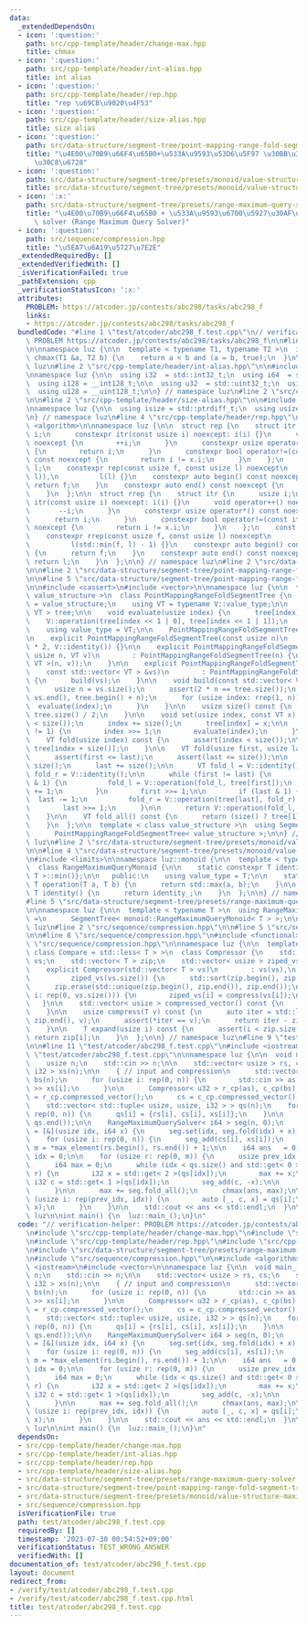 ```yaml
---
data:
  _extendedDependsOn:
  - icon: ':question:'
    path: src/cpp-template/header/change-max.hpp
    title: chmax
  - icon: ':question:'
    path: src/cpp-template/header/int-alias.hpp
    title: int alias
  - icon: ':question:'
    path: src/cpp-template/header/rep.hpp
    title: "rep \u69CB\u9020\u4F53"
  - icon: ':question:'
    path: src/cpp-template/header/size-alias.hpp
    title: size alias
  - icon: ':question:'
    path: src/data-structure/segment-tree/point-mapping-range-fold-segment-tree.hpp
    title: "\u4E00\u70B9\u66F4\u65B0+\u533A\u9593\u53D6\u5F97 \u30BB\u30B0\u30E1\u30F3\
      \u30C8\u6728"
  - icon: ':question:'
    path: src/data-structure/segment-tree/presets/monoid/value-structure-maximum.hpp
    title: src/data-structure/segment-tree/presets/monoid/value-structure-maximum.hpp
  - icon: ':x:'
    path: src/data-structure/segment-tree/presets/range-maximum-query-solver.hpp
    title: "\u4E00\u70B9\u66F4\u65B0 + \u533A\u9593\u6700\u5927\u30AF\u30A8\u30EA\
      \ solver (Range Maximum Query Solver)"
  - icon: ':question:'
    path: src/sequence/compression.hpp
    title: "\u5EA7\u6A19\u5727\u7E2E"
  _extendedRequiredBy: []
  _extendedVerifiedWith: []
  _isVerificationFailed: true
  _pathExtension: cpp
  _verificationStatusIcon: ':x:'
  attributes:
    PROBLEM: https://atcoder.jp/contests/abc298/tasks/abc298_f
    links:
    - https://atcoder.jp/contests/abc298/tasks/abc298_f
  bundledCode: "#line 1 \"test/atcoder/abc298_f.test.cpp\"\n// verification-helper:\
    \ PROBLEM https://atcoder.jp/contests/abc298/tasks/abc298_f\n\n#line 2 \"src/cpp-template/header/change-max.hpp\"\
    \n\nnamespace luz {\n\n  template < typename T1, typename T2 >\n  inline bool\
    \ chmax(T1 &a, T2 b) {\n    return a < b and (a = b, true);\n  }\n\n} // namespace\
    \ luz\n#line 2 \"src/cpp-template/header/int-alias.hpp\"\n\n#include <cstdint>\n\
    \nnamespace luz {\n\n  using i32  = std::int32_t;\n  using i64  = std::int64_t;\n\
    \  using i128 = __int128_t;\n\n  using u32  = std::uint32_t;\n  using u64  = std::uint64_t;\n\
    \  using u128 = __uint128_t;\n\n} // namespace luz\n#line 2 \"src/cpp-template/header/rep.hpp\"\
    \n\n#line 2 \"src/cpp-template/header/size-alias.hpp\"\n\n#include <cstddef>\n\
    \nnamespace luz {\n\n  using isize = std::ptrdiff_t;\n  using usize = std::size_t;\n\
    \n} // namespace luz\n#line 4 \"src/cpp-template/header/rep.hpp\"\n\n#include\
    \ <algorithm>\n\nnamespace luz {\n\n  struct rep {\n    struct itr {\n      usize\
    \ i;\n      constexpr itr(const usize i) noexcept: i(i) {}\n      void operator++()\
    \ noexcept {\n        ++i;\n      }\n      constexpr usize operator*() const noexcept\
    \ {\n        return i;\n      }\n      constexpr bool operator!=(const itr x)\
    \ const noexcept {\n        return i != x.i;\n      }\n    };\n    const itr f,\
    \ l;\n    constexpr rep(const usize f, const usize l) noexcept\n        : f(std::min(f,\
    \ l)),\n          l(l) {}\n    constexpr auto begin() const noexcept {\n     \
    \ return f;\n    }\n    constexpr auto end() const noexcept {\n      return l;\n\
    \    }\n  };\n\n  struct rrep {\n    struct itr {\n      usize i;\n      constexpr\
    \ itr(const usize i) noexcept: i(i) {}\n      void operator++() noexcept {\n \
    \       --i;\n      }\n      constexpr usize operator*() const noexcept {\n  \
    \      return i;\n      }\n      constexpr bool operator!=(const itr x) const\
    \ noexcept {\n        return i != x.i;\n      }\n    };\n    const itr f, l;\n\
    \    constexpr rrep(const usize f, const usize l) noexcept\n        : f(l - 1),\n\
    \          l(std::min(f, l) - 1) {}\n    constexpr auto begin() const noexcept\
    \ {\n      return f;\n    }\n    constexpr auto end() const noexcept {\n     \
    \ return l;\n    }\n  };\n\n} // namespace luz\n#line 2 \"src/data-structure/segment-tree/presets/range-maximum-query-solver.hpp\"\
    \n\n#line 2 \"src/data-structure/segment-tree/point-mapping-range-fold-segment-tree.hpp\"\
    \n\n#line 5 \"src/data-structure/segment-tree/point-mapping-range-fold-segment-tree.hpp\"\
    \n\n#include <cassert>\n#include <vector>\n\nnamespace luz {\n\n  template < class\
    \ value_structure >\n  class PointMappingRangeFoldSegmentTree {\n    using V \
    \ = value_structure;\n    using VT = typename V::value_type;\n\n    std::vector<\
    \ VT > tree;\n\n    void evaluate(usize index) {\n      tree[index] =\n      \
    \    V::operation(tree[index << 1 | 0], tree[index << 1 | 1]);\n    }\n\n   public:\n\
    \    using value_type = VT;\n\n    PointMappingRangeFoldSegmentTree() = default;\n\
    \n    explicit PointMappingRangeFoldSegmentTree(const usize n)\n        : tree(n\
    \ * 2, V::identity()) {}\n\n    explicit PointMappingRangeFoldSegmentTree(const\
    \ usize n, VT v)\n        : PointMappingRangeFoldSegmentTree(n) {\n      build(std::vector<\
    \ VT >(n, v));\n    }\n\n    explicit PointMappingRangeFoldSegmentTree(\n    \
    \    const std::vector< VT > &vs)\n        : PointMappingRangeFoldSegmentTree(vs.size())\
    \ {\n      build(vs);\n    }\n\n    void build(const std::vector< VT > &vs) {\n\
    \      usize n = vs.size();\n      assert(2 * n == tree.size());\n      std::copy(vs.begin(),\
    \ vs.end(), tree.begin() + n);\n      for (usize index: rrep(1, n)) {\n      \
    \  evaluate(index);\n      }\n    }\n\n    usize size() const {\n      return\
    \ tree.size() / 2;\n    }\n\n    void set(usize index, const VT x) {\n      assert(index\
    \ < size());\n      index += size();\n      tree[index] = x;\n\n      while (index\
    \ != 1) {\n        index >>= 1;\n        evaluate(index);\n      }\n    }\n\n\
    \    VT fold(usize index) const {\n      assert(index < size());\n\n      return\
    \ tree[index + size()];\n    }\n\n    VT fold(usize first, usize last) const {\n\
    \      assert(first <= last);\n      assert(last <= size());\n\n      first +=\
    \ size();\n      last += size();\n\n      VT fold_l = V::identity();\n      VT\
    \ fold_r = V::identity();\n\n      while (first != last) {\n        if (first\
    \ & 1) {\n          fold_l = V::operation(fold_l, tree[first]);\n          first\
    \ += 1;\n        }\n        first >>= 1;\n\n        if (last & 1) {\n        \
    \  last -= 1;\n          fold_r = V::operation(tree[last], fold_r);\n        }\n\
    \        last >>= 1;\n      }\n\n      return V::operation(fold_l, fold_r);\n\
    \    }\n\n    VT fold_all() const {\n      return (size() ? tree[1] : V::identity());\n\
    \    }\n  };\n\n  template < class value_structure >\n  using SegmentTree =\n\
    \      PointMappingRangeFoldSegmentTree< value_structure >;\n\n} // namespace\
    \ luz\n#line 2 \"src/data-structure/segment-tree/presets/monoid/value-structure-maximum.hpp\"\
    \n\n#line 4 \"src/data-structure/segment-tree/presets/monoid/value-structure-maximum.hpp\"\
    \n#include <limits>\n\nnamespace luz::monoid {\n\n  template < typename T >\n\
    \  class RangeMaximumQueryMonoid {\n\n    static constexpr T identity_{std::numeric_limits<\
    \ T >::min()};\n\n   public:\n    using value_type = T;\n\n    static constexpr\
    \ T operation(T a, T b) {\n      return std::max(a, b);\n    }\n\n    static constexpr\
    \ T identity() {\n      return identity_;\n    }\n  };\n\n} // namespace luz::monoid\n\
    #line 5 \"src/data-structure/segment-tree/presets/range-maximum-query-solver.hpp\"\
    \n\nnamespace luz {\n\n  template < typename T >\n  using RangeMaximumQuerySolver\
    \ =\n      SegmentTree< monoid::RangeMaximumQueryMonoid< T > >;\n\n} // namespace\
    \ luz\n#line 2 \"src/sequence/compression.hpp\"\n\n#line 5 \"src/sequence/compression.hpp\"\
    \n\n#line 8 \"src/sequence/compression.hpp\"\n#include <functional>\n#line 10\
    \ \"src/sequence/compression.hpp\"\n\nnamespace luz {\n\n  template < class T,\
    \ class Compare = std::less< T > >\n  class Compressor {\n    std::vector< T >\
    \ vs;\n    std::vector< T > zip;\n    std::vector< usize > ziped_vs;\n\n   public:\n\
    \    explicit Compressor(std::vector< T > vs)\n        : vs(vs),\n          zip(vs),\n\
    \          ziped_vs(vs.size()) {\n      std::sort(zip.begin(), zip.end(), Compare());\n\
    \      zip.erase(std::unique(zip.begin(), zip.end()), zip.end());\n      for (usize\
    \ i: rep(0, vs.size())) {\n        ziped_vs[i] = compress(vs[i]);\n      }\n \
    \   }\n\n    std::vector< usize > compressed_vector() const {\n      return ziped_vs;\n\
    \    }\n\n    usize compress(T v) const {\n      auto iter = std::lower_bound(zip.begin(),\
    \ zip.end(), v);\n      assert(*iter == v);\n      return iter - zip.begin();\n\
    \    }\n\n    T expand(usize i) const {\n      assert(i < zip.size());\n     \
    \ return zip[i];\n    }\n  };\n\n} // namespace luz\n#line 9 \"test/atcoder/abc298_f.test.cpp\"\
    \n\n#line 11 \"test/atcoder/abc298_f.test.cpp\"\n#include <iostream>\n#line 13\
    \ \"test/atcoder/abc298_f.test.cpp\"\n\nnamespace luz {\n\n  void main_() {\n\
    \    usize n;\n    std::cin >> n;\n\n    std::vector< usize > rs, cs;\n    std::vector<\
    \ i32 > xs(n);\n\n    { // input and compression\n      std::vector< u32 > as(n),\
    \ bs(n);\n      for (usize i: rep(0, n)) {\n        std::cin >> as[i] >> bs[i]\
    \ >> xs[i];\n      }\n\n      Compressor< u32 > r_cp(as), c_cp(bs);\n      rs\
    \ = r_cp.compressed_vector();\n      cs = c_cp.compressed_vector();\n    }\n\n\
    \    std::vector< std::tuple< usize, usize, i32 > > qs(n);\n    for (usize i:\
    \ rep(0, n)) {\n      qs[i] = {rs[i], cs[i], xs[i]};\n    }\n\n    std::sort(qs.begin(),\
    \ qs.end());\n\n    RangeMaximumQuerySolver< i64 > seg(n, 0);\n    auto seg_add\
    \ = [&](usize idx, i64 x) {\n      seg.set(idx, seg.fold(idx) + x);\n    };\n\n\
    \    for (usize i: rep(0, n)) {\n      seg_add(cs[i], xs[i]);\n    }\n\n    usize\
    \ m = *max_element(rs.begin(), rs.end()) + 1;\n\n    i64 ans   = 0;\n    usize\
    \ idx = 0;\n\n    for (usize r: rep(0, m)) {\n      usize prev_idx = idx;\n\n\
    \      i64 max = 0;\n      while (idx < qs.size() and std::get< 0 >(qs[idx]) ==\
    \ r) {\n        i32 x = std::get< 2 >(qs[idx]);\n        max += x;\n\n       \
    \ i32 c = std::get< 1 >(qs[idx]);\n        seg_add(c, -x);\n\n        idx++;\n\
    \      }\n\n      max += seg.fold_all();\n      chmax(ans, max);\n\n      for\
    \ (usize i: rep(prev_idx, idx)) {\n        auto [_, c, x] = qs[i];\n        seg_add(c,\
    \ x);\n      }\n    }\n\n    std::cout << ans << std::endl;\n  }\n\n} // namespace\
    \ luz\n\nint main() {\n  luz::main_();\n}\n"
  code: "// verification-helper: PROBLEM https://atcoder.jp/contests/abc298/tasks/abc298_f\n\
    \n#include \"src/cpp-template/header/change-max.hpp\"\n#include \"src/cpp-template/header/int-alias.hpp\"\
    \n#include \"src/cpp-template/header/rep.hpp\"\n#include \"src/cpp-template/header/size-alias.hpp\"\
    \n#include \"src/data-structure/segment-tree/presets/range-maximum-query-solver.hpp\"\
    \n#include \"src/sequence/compression.hpp\"\n\n#include <algorithm>\n#include\
    \ <iostream>\n#include <vector>\n\nnamespace luz {\n\n  void main_() {\n    usize\
    \ n;\n    std::cin >> n;\n\n    std::vector< usize > rs, cs;\n    std::vector<\
    \ i32 > xs(n);\n\n    { // input and compression\n      std::vector< u32 > as(n),\
    \ bs(n);\n      for (usize i: rep(0, n)) {\n        std::cin >> as[i] >> bs[i]\
    \ >> xs[i];\n      }\n\n      Compressor< u32 > r_cp(as), c_cp(bs);\n      rs\
    \ = r_cp.compressed_vector();\n      cs = c_cp.compressed_vector();\n    }\n\n\
    \    std::vector< std::tuple< usize, usize, i32 > > qs(n);\n    for (usize i:\
    \ rep(0, n)) {\n      qs[i] = {rs[i], cs[i], xs[i]};\n    }\n\n    std::sort(qs.begin(),\
    \ qs.end());\n\n    RangeMaximumQuerySolver< i64 > seg(n, 0);\n    auto seg_add\
    \ = [&](usize idx, i64 x) {\n      seg.set(idx, seg.fold(idx) + x);\n    };\n\n\
    \    for (usize i: rep(0, n)) {\n      seg_add(cs[i], xs[i]);\n    }\n\n    usize\
    \ m = *max_element(rs.begin(), rs.end()) + 1;\n\n    i64 ans   = 0;\n    usize\
    \ idx = 0;\n\n    for (usize r: rep(0, m)) {\n      usize prev_idx = idx;\n\n\
    \      i64 max = 0;\n      while (idx < qs.size() and std::get< 0 >(qs[idx]) ==\
    \ r) {\n        i32 x = std::get< 2 >(qs[idx]);\n        max += x;\n\n       \
    \ i32 c = std::get< 1 >(qs[idx]);\n        seg_add(c, -x);\n\n        idx++;\n\
    \      }\n\n      max += seg.fold_all();\n      chmax(ans, max);\n\n      for\
    \ (usize i: rep(prev_idx, idx)) {\n        auto [_, c, x] = qs[i];\n        seg_add(c,\
    \ x);\n      }\n    }\n\n    std::cout << ans << std::endl;\n  }\n\n} // namespace\
    \ luz\n\nint main() {\n  luz::main_();\n}\n"
  dependsOn:
  - src/cpp-template/header/change-max.hpp
  - src/cpp-template/header/int-alias.hpp
  - src/cpp-template/header/rep.hpp
  - src/cpp-template/header/size-alias.hpp
  - src/data-structure/segment-tree/presets/range-maximum-query-solver.hpp
  - src/data-structure/segment-tree/point-mapping-range-fold-segment-tree.hpp
  - src/data-structure/segment-tree/presets/monoid/value-structure-maximum.hpp
  - src/sequence/compression.hpp
  isVerificationFile: true
  path: test/atcoder/abc298_f.test.cpp
  requiredBy: []
  timestamp: '2023-07-30 00:54:52+09:00'
  verificationStatus: TEST_WRONG_ANSWER
  verifiedWith: []
documentation_of: test/atcoder/abc298_f.test.cpp
layout: document
redirect_from:
- /verify/test/atcoder/abc298_f.test.cpp
- /verify/test/atcoder/abc298_f.test.cpp.html
title: test/atcoder/abc298_f.test.cpp
---
```


